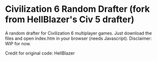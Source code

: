 # Civilization 6 Random Drafter (fork from HellBlazer's Civ 5 drafter)

A random drafter for Civilization 6 multiplayer games. Just download the files and open index.htm in your browser (needs Javascript).
Disclaimer: WIP for now.

Credit for original code: HellBlazer
